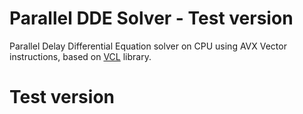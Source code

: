 # Parallel DDE Solver - Test version
 Parallel Delay Differential Equation solver on CPU using AVX Vector instructions, based on [VCL](https://github.com/vectorclass/version2) library.

# Test version
